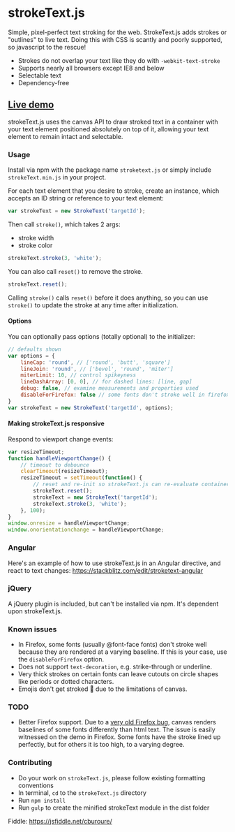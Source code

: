 # strokeText.js
Simple, pixel-perfect text stroking for the web. StrokeText.js adds strokes or "outlines" to live text. Doing this with CSS is scantly and poorly supported, so javascript to the rescue!

- Strokes do not overlap your text like they do with `-webkit-text-stroke`
- Supports nearly all browsers except IE8 and below
- Selectable text
- Dependency-free

## [Live demo](https://inorganik.github.io/strokeText.js/)

strokeText.js uses the canvas API to draw stroked text in a container with your text element positioned absolutely on top of it, allowing your text element to remain intact and selectable. 

### Usage

Install via npm with the package name `stroketext.js` or simply include `strokeText.min.js` in your project.

For each text element that you desire to stroke, create an instance, which accepts an ID string or reference to your text element:
```js
var strokeText = new StrokeText('targetId');
```
Then call `stroke()`, which takes 2 args:
- stroke width
- stroke color

```js
strokeText.stroke(3, 'white'); 
```
You can also call `reset()` to remove the stroke.
```js
strokeText.reset();
```
Calling `stroke()` calls `reset()` before it does anything, so you can use `stroke()` to update the stroke at any time after initialization.

#### Options
You can optionally pass options (totally optional) to the initializer:
```js
// defaults shown
var options = {
	lineCap: 'round', // ['round', 'butt', 'square']
	lineJoin: 'round', // ['bevel', 'round', 'miter']
	miterLimit: 10, // control spikeyness
	lineDashArray: [0, 0], // for dashed lines: [line, gap]
	debug: false, // examine measurements and properties used
	disableForFirefox: false // some fonts don't stroke well in firefox, bc they are rendered at varying baselines
}
var strokeText = new StrokeText('targetId', options);
```
#### Making strokeText.js responsive
Respond to viewport change events:
```js
var resizeTimeout;
function handleViewportChange() {
	// timeout to debounce
	clearTimeout(resizeTimeout);
	resizeTimeout = setTimeout(function() {
		// reset and re-init so strokeText.js can re-evaluate container size
		strokeText.reset(); 
		strokeText = new StrokeText('targetId');
		strokeText.stroke(3, 'white'); 
	}, 100);
}
window.onresize = handleViewportChange;
window.onorientationchange = handleViewportChange;
```

### Angular

Here's an example of how to use strokeText.js in an Angular directive, and react to text changes:
https://stackblitz.com/edit/stroketext-angular

### jQuery

A jQuery plugin is included, but can't be installed via npm. It's dependent upon strokeText.js.

### Known issues

- In Firefox, some fonts (usually @font-face fonts) don't stroke well because they are rendered at a varying baseline. If this is your case, use the `disableForFirefox` option.
- Does not support `text-decoration`, e.g. strike-through or underline.
- Very thick strokes on certain fonts can leave cutouts on circle shapes like periods or dotted characters.
- Emojis don't get stroked 😬 due to the limitations of canvas.

### TODO
- Better Firefox support. Due to a [very old Firefox bug](https://bugzilla.mozilla.org/show_bug.cgi?id=737852), canvas renders baselines of some fonts differently than html text. The issue is easily witnessed on the demo in Firefox. Some fonts have the stroke lined up perfectly, but for others it is too high, to a varying degree. 

### Contributing

- Do your work on `strokeText.js`, please follow existing formatting conventions
- In terminal, `cd` to the `strokeText.js` directory
- Run `npm install` 
- Run `gulp` to create the minified strokeText module in the dist folder

Fiddle: https://jsfiddle.net/cburoure/

